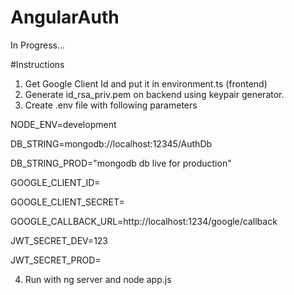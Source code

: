# AngularAuth

In Progress...

#Instructions

1. Get Google Client Id and put it in environment.ts (frontend)
2. Generate id_rsa_priv.pem on backend using keypair generator.
3. Create .env file with following parameters 

NODE_ENV=development

DB_STRING=mongodb://localhost:12345/AuthDb

DB_STRING_PROD="mongodb db live for production"

GOOGLE_CLIENT_ID=

GOOGLE_CLIENT_SECRET=

GOOGLE_CALLBACK_URL=http://localhost:1234/google/callback



JWT_SECRET_DEV=123

JWT_SECRET_PROD=

4. Run with ng server and node app.js
